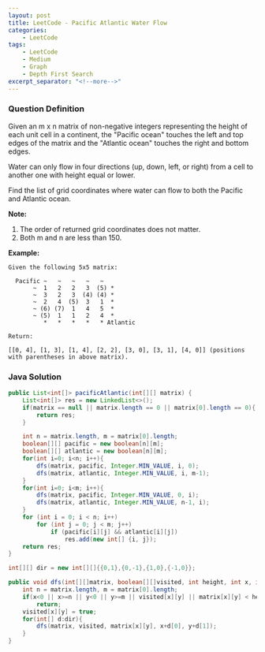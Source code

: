 ```yaml
---
layout: post
title: LeetCode - Pacific Atlantic Water Flow
categories:
    - LeetCode
tags:
    - LeetCode
    - Medium
    - Graph
    - Depth First Search
excerpt_separator: "<!--more-->"
---
```


### Question Definition
Given an m x n matrix of non-negative integers representing the height of each unit cell in a continent, the "Pacific ocean" touches the left and top edges of the matrix and the "Atlantic ocean" touches the right and bottom edges.

Water can only flow in four directions (up, down, left, or right) from a cell to another one with height equal or lower.

Find the list of grid coordinates where water can flow to both the Pacific and Atlantic ocean.
<!--more-->

**Note:**
1. The order of returned grid coordinates does not matter.
2. Both m and n are less than 150.

**Example:**
```
Given the following 5x5 matrix:

  Pacific ~   ~   ~   ~   ~
       ~  1   2   2   3  (5) *
       ~  3   2   3  (4) (4) *
       ~  2   4  (5)  3   1  *
       ~ (6) (7)  1   4   5  *
       ~ (5)  1   1   2   4  *
          *   *   *   *   * Atlantic

Return:

[[0, 4], [1, 3], [1, 4], [2, 2], [3, 0], [3, 1], [4, 0]] (positions with parentheses in above matrix).
```
### Java Solution
```java
public List<int[]> pacificAtlantic(int[][] matrix) {
    List<int[]> res = new LinkedList<>();
    if(matrix == null || matrix.length == 0 || matrix[0].length == 0){
        return res;
    }

    int n = matrix.length, m = matrix[0].length;
    boolean[][] pacific = new boolean[n][m];
    boolean[][] atlantic = new boolean[n][m];
    for(int i=0; i<n; i++){
        dfs(matrix, pacific, Integer.MIN_VALUE, i, 0);
        dfs(matrix, atlantic, Integer.MIN_VALUE, i, m-1);
    }
    for(int i=0; i<m; i++){
        dfs(matrix, pacific, Integer.MIN_VALUE, 0, i);
        dfs(matrix, atlantic, Integer.MIN_VALUE, n-1, i);
    }
    for (int i = 0; i < n; i++)
        for (int j = 0; j < m; j++)
            if (pacific[i][j] && atlantic[i][j])
                res.add(new int[] {i, j});
    return res;
}

int[][] dir = new int[][]{{0,1},{0,-1},{1,0},{-1,0}};

public void dfs(int[][]matrix, boolean[][]visited, int height, int x, int y){
    int n = matrix.length, m = matrix[0].length;
    if(x<0 || x>=n || y<0 || y>=m || visited[x][y] || matrix[x][y] < height)
        return;
    visited[x][y] = true;
    for(int[] d:dir){
        dfs(matrix, visited, matrix[x][y], x+d[0], y+d[1]);
    }
}
```